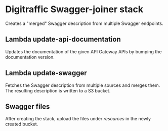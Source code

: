 # Digitraffic Swagger-joiner stack

Creates a "merged" Swagger description from multiple Swagger endpoints.

## Lambda update-api-documentation
Updates the documentation of the given API Gateway APIs by bumping the documentation version.

## Lambda update-swagger
Fetches the Swagger description from multiple sources and merges them.
The resulting description is written to a S3 bucket.

## Swagger files
After creating the stack, upload the files under *resources* in the newly created bucket.

